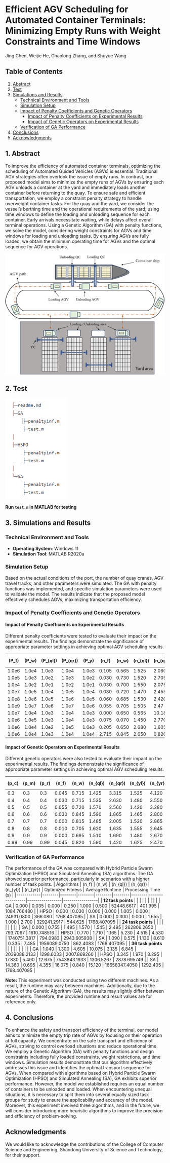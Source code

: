 # Efficient AGV Scheduling for Automated Container Terminals: Minimizing Empty Runs with Weight Constraints and Time Windows

Jing Chen, Weijie He, Chaolong Zhang, and Shuyue Wang

## Table of Contents

1. [Abstract](#1-abstract)
2. [Test](#2-test)
3. [Simulations and Results](#3-simulations-and-results)
   - [Technical Environment and Tools](#technical-environment-and-tools)
   - [Simulation Setup](#simulation-setup)
   - [Impact of Penalty Coefficients and Genetic Operators](#impact-of-penalty-coefficients-and-genetic-operators)
     - [Impact of Penalty Coefficients on Experimental Results](#impact-of-penalty-coefficients-on-experimental-results)
     - [Impact of Genetic Operators on Experimental Results](#impact-of-genetic-operators-on-experimental-results)
   - [Verification of GA Performance](#verification-of-ga-performance)
4. [Conclusions](#4-conclusions)
5. [Acknowledgments](#5-acknowledgments)

## 1. Abstract

To improve the efficiency of automated container terminals, optimizing the scheduling of Automated Guided Vehicles (AGVs) is essential. Traditional AGV strategies often overlook the issue of empty runs. In contrast, our proposed model aims to minimize the empty runs of AGVs by ensuring each AGV unloads a container at the yard and immediately loads another container before returning to the quay. To ensure safe and efficient transportation, we employ a constraint penalty strategy to handle overweight container tasks. For the quay and the yard, we consider the vessel’s berthing time and the operational requirements of the yard, using time windows to define the loading and unloading sequence for each container. Early arrivals necessitate waiting, while delays affect overall terminal operations. Using a Genetic Algorithm (GA) with penalty functions, we solve the model, considering weight constraints for AGVs and time windows for loading and unloading tasks. By ensuring AGVs are fully loaded, we obtain the minimum operating time for AGVs and the optimal sequence for AGV operations.

<div style="text-align: center;">
    <img src="./graphs/Figure1.png" alt="AGV Workflow" width="600"/>
</div>

## 2. Test

![Simulation Results](./graphs/002.png)

**Run `test.m` in MATLAB for testing**

## 3. Simulations and Results

### Technical Environment and Tools

- **Operating System**: Windows 11
- **Simulation Tool**: MATLAB R2020a

### Simulation Setup

Based on the actual conditions of the port, the number of quay cranes, AGV travel tracks, and other parameters were simulated. The GA with penalty functions was implemented, and specific simulation parameters were used to validate the model. The results indicate that the proposed model effectively schedules AGVs, maximizing transportation efficiency.

### Impact of Penalty Coefficients and Genetic Operators

#### Impact of Penalty Coefficients on Experimental Results

Different penalty coefficients were tested to evaluate their impact on the experimental results. The findings demonstrate the significance of appropriate parameter settings in achieving optimal AGV scheduling results.

| \(P_f\) | \(P_w\) | \(P_{ql}\) | \(P_{qr}\) | \(P_y\) | \(n_f\) | \(n_w\) | \(n_{ql}\) | \(n_{qr}\) | \(n_{yl}\) | \(n_{yr}\) | Optimized Fitness | Average Runtime | Processing Time (s) |
|--------|--------|--------|--------|--------|--------|--------|--------|--------|--------|--------|----------------|-----------------|-------------|
| 1.0e6  | 1.0e4  | 1.0e3  | 1.0e4  | 1.0e3  | 0.105  | 0.565  | 1.525  | 2.060  | 1.455  | 3.035  | 425242.7117    | 814.2417        | 1540.263597 |
| 1.0e5  | 1.0e3  | 1.0e2  | 1.0e3  | 1.0e2  | 0.030  | 0.730  | 1.520  | 2.705  | 1.380  | 3.440  | 41729.9633     | 825.7983        | 1737.224980 |
| 1.0e4  | 1.0e2  | 1.0e1  | 1.0e2  | 1.0e1  | 0.030  | 0.700  | 1.550  | 2.075  | 1.440  | 3.030  | 4305.3067      | 804.5567        | 1634.771832 |
| 1.0e7  | 1.0e5  | 1.0e4  | 1.0e5  | 1.0e4  | 0.030  | 0.720  | 1.470  | 2.455  | 1.405  | 3.375  | 3968388.915    | 823.4517        | 2129.333379 |
| 1.0e8  | 1.0e6  | 1.0e5  | 1.0e6  | 1.0e5  | 0.060  | 0.685  | 1.530  | 2.420  | 1.465  | 3.260  | 41817978.8283  | 812.3217        | 2213.414671 |
| 1.0e9  | 1.0e7  | 1.0e6  | 1.0e7  | 1.0e6  | 0.055  | 0.705  | 1.505  | 2.47   | 1.500  | 3.370  | 438122489.4967 | 825.62          | 1225.772694 |
| 1.0e7  | 1.0e4  | 1.0e3  | 1.0e4  | 1.0e3  | 0.000  | 0.650  | 0.565  | 10.18  | 1.140  | 10.515 | 2847257.2817   | 1237.1817       | 2113.595202 |
| 1.0e6  | 1.0e5  | 1.0e3  | 1.0e4  | 1.0e3  | 0.075  | 0.070  | 1.450  | 2.770  | 1.360  | 3.665  | 480097.395     | 830.0283        | 1235.725083 |
| 1.0e6  | 1.0e4  | 1.0e2  | 1.0e5  | 1.0e3  | 0.205  | 0.650  | 2.680  | 1.605  | 1.655  | 2.245  | 630248.8983    | 813.815         | 1778.570927 |
| 1.0e6  | 1.0e4  | 1.0e3  | 1.0e4  | 1.0e4  | 2.715  | 0.845  | 2.650  | 0.820  | 1.130  | 0.555  | 3333070.5533   | 750.045         | 2153.561441 |

#### Impact of Genetic Operators on Experimental Results

Different genetic operators were also tested to evaluate their impact on the experimental results. The findings demonstrate the significance of appropriate parameter settings in achieving optimal AGV scheduling results.

| \(p_c\) | \(p_m\) | \(p_r\) | \(n_f\) | \(n_w\) | \(n_{ql}\) | \(n_{qr}\) | \(n_{yl}\) | \(n_{yr}\) | Optimized Fitness | Average Runtime | Processing Time (s) |
|--------|--------|--------|--------|--------|--------|--------|--------|--------|-----------------|-----------------|-----------------|
| 0.3    | 0.3    | 0.3    | 0.045  | 0.715  | 1.425  | 3.315  | 1.525  | 4.120  | 499690.5417     | 837.4133        | 1199.61         |
| 0.4    | 0.4    | 0.4    | 0.030  | 0.715  | 1.535  | 2.630  | 1.480  | 3.550  | 430791.0217     | 829.4417        | 1226.37         |
| 0.5    | 0.5    | 0.5    | 0.055  | 0.720  | 1.570  | 2.560  | 1.420  | 3.280  | 418680.35       | 828.2033        | 1226.59         |
| 0.6    | 0.6    | 0.6    | 0.030  | 0.845  | 1.590  | 1.865  | 1.465  | 2.800  | 323858.4633     | 800.1567        | 1239.48         |
| 0.7    | 0.7    | 0.7    | 0.000  | 0.815  | 1.485  | 2.005  | 1.520  | 2.865  | 302018.34       | 804.7383        | 1253.68         |
| 0.8    | 0.8    | 0.8    | 0.010  | 0.705  | 1.620  | 1.635  | 1.555  | 2.645  | 292620.9717     | 790.4733        | 1281.24         |
| 0.9    | 0.9    | 0.9    | 0.000  | 0.695  | 1.510  | 1.690  | 1.480  | 2.670  | 294271.0917     | 804.2817        | 1294.99         |
| 0.99   | 0.99   | 0.99   | 0.045  | 0.820  | 1.590  | 1.420  | 1.625  | 2.470  | 301600.4967     | 797.355         | 1306.81         |

### Verification of GA Performance

The performance of the GA was compared with Hybrid Particle Swarm Optimization (HPSO) and Simulated Annealing (SA) algorithms. The GA showed superior performance, particularly in scenarios with a higher number of task points.
| Algorithms | \(n_f\) | \(n_w\) | \(n_{ql}\) | \(n_{qr}\) | \(n_{yl}\) | \(n_{yr}\) | Optimized Fitness | Average Runtime | Processing Time (s) |
|------------|--------|--------|--------|--------|--------|--------|-----------------|-----------------|-----------------|
| **12 task points** | | | | | | | | |
| GA         | 0.000  | 0.035  | 0.000  | 0.250  | 1.000  | 0.500  | 52448.6617      | 401.995         | 1084.766480 |
| HPSO       | 0.000  | 0.030  | 0.000  | 0.000  | 1.005  | 0.000  | 24931.0800      | 366.080         | 1768.407095 |
| SA         | 0.000  | 0.300  | 0.000  | 1.655  | 1.000  | 2.700  | 329241.2917     | 544.625         | 1768.407095 |
| **24 task points** | | | | | | | | |
| GA         | 0.000  | 0.755  | 1.495  | 1.570  | 1.545  | 2.495  | 262806.2650     | 793.7067        | 1610.748516 |
| HPSO       | 0.770  | 1.710  | 1.165  | 5.230  | 4.515  | 4.530  | 1740751.3817    | 794.0983        | 2943.605938 |
| SA         | 1.090  | 0.575  | 1.130  | 8.610  | 0.335  | 7.485  | 1956089.0750    | 862.4083        | 1768.407095 |
| **36 task points** | | | | | | | | |
| GA         | 1.040  | 1.300  | 4.605  | 10.075 | 3.135  | 6.845  | 2039088.2133    | 1298.6033       | 2007.869260 |
| HPSO       | 3.345  | 1.970  | 3.295  | 17.830 | 5.490  | 12.675 | 7543843.1933    | 1306.5267       | 2878.695749 |
| SA         | 14.360 | 0.695  | 4.355  | 16.075 | 0.840  | 15.120 | 16658347.4050   | 1292.405        | 1768.407095 |



**Note:** This experiment was conducted using two different machines. As a result, the runtime may vary between machines. Additionally, due to the nature of the Genetic Algorithm (GA), the results may slightly differ between experiments. Therefore, the provided runtime and result values are for reference only.

## 4. Conclusions

To enhance the safety and transport efficiency of the terminal, our model aims to minimize the empty trip rate of AGVs by focusing on their operation at full capacity. We concentrate on the safe transport and efficiency of AGVs, striving to control overload situations and reduce operational time. We employ a Genetic Algorithm (GA) with penalty functions and design constraints including fully loaded constraints, weight restrictions, and time windows. Simulation results demonstrate that our algorithm effectively addresses this issue and identifies the optimal transport sequence for AGVs. When compared with algorithms based on Hybrid Particle Swarm Optimization (HPSO) and Simulated Annealing (SA), GA exhibits superior performance. However, the model we established requires an equal number of containers to be unloaded and loaded. When encountering unequal situations, it is necessary to split them into several equally sized task groups for study to ensure the applicability and accuracy of the model. Moreover, this experiment involved three algorithms, and in the future, we will consider introducing more heuristic algorithms to improve the precision and efficiency of problem-solving.

## Acknowledgments

We would like to acknowledge the contributions of the College of Computer Science and Engineering, Shandong University of Science and Technology, for their support.
